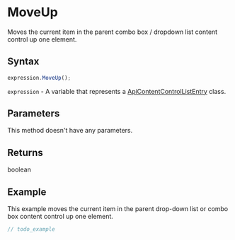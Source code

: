 # MoveUp

Moves the current item in the parent combo box / dropdown list content control up one element.

## Syntax

```javascript
expression.MoveUp();
```

`expression` - A variable that represents a [ApiContentControlListEntry](../ApiContentControlListEntry.md) class.

## Parameters

This method doesn't have any parameters.

## Returns

boolean

## Example

This example moves the current item in the parent drop-down list or combo box content control up one element.

```javascript
// todo_example
```
